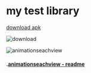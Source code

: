 # my test library

[download  apk](http://fir.im/mu6c)


![download](https://github.com/tengbinlive/mtestproject/blob/master/images/download.png)


![animationseachview](https://github.com/tengbinlive/mtestproject/blob/master/images/demo.gif) 

#### .[animationseachview - readme](https://github.com/tengbinlive/mtestproject/blob/master/README_ANIMATIONSEACHVIEW.md) 

